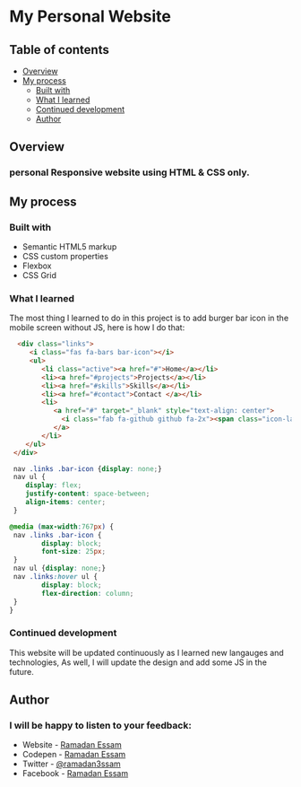 # My Personal Website

## Table of contents

- [Overview](#overview)
- [My process](#my-process)
  - [Built with](#built-with)
  - [What I learned](#what-i-learned)
  - [Continued development](#continued-development)
  - [Author](#author)

## Overview

### personal Responsive website using HTML & CSS only. 

## My process

### Built with

- Semantic HTML5 markup
- CSS custom properties
- Flexbox
- CSS Grid

### What I learned

The most thing I learned to do in this project is to add burger bar icon in the mobile screen without JS,
here is how I do that:

```html
  <div class="links">
     <i class="fas fa-bars bar-icon"></i>
     <ul>
        <li class="active"><a href="#">Home</a></li>
        <li><a href="#projects">Projects</a></li>
        <li><a href="#skills">Skills</a></li>
        <li><a href="#contact">Contact </a></li>
        <li>
           <a href="#" target="_blank" style="text-align: center">
             <i class="fab fa-github github fa-2x"><span class="icon-label"> Source Code</span></i>
           </a>
        </li>
    </ul>
 </div>
```
```css
 nav .links .bar-icon {display: none;}
 nav ul {
    display: flex;
    justify-content: space-between;
    align-items: center;
 }

@media (max-width:767px) {
 nav .links .bar-icon {
        display: block;
        font-size: 25px;
 }
 nav ul {display: none;}
 nav .links:hover ul {
        display: block;
        flex-direction: column;
 }
}
```

### Continued development

This website will be updated continuously as I learned new langauges and technologies,
As well, I will update the design and add some JS in the future.

## Author

### I will be happy to listen to your feedback:

- Website - [Ramadan Essam](https://www.ramadan3ssam.live)
- Codepen - [Ramadan Essam](https://codepen.io/ramadan3ssam)
- Twitter - [@ramadan3ssam](https://www.twitter.com/ramadan3ssam)
- Facebook - [Ramadan Essam](https://www.facebook.com/ramadan3ssam)